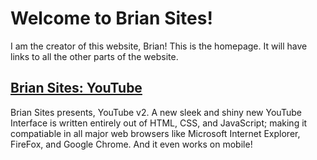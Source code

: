 # Welcome to Brian Sites!

I am the creator of this website, Brian! This is the homepage. It will have links to all the other parts of the website.

## [Brian Sites: YouTube](https://brianSites.github.io/youtube)

Brian Sites presents, YouTube v2. A new sleek and shiny new YouTube Interface is written entirely out of HTML, CSS, and JavaScript; making it compatiable in all major web browsers like Microsoft Internet Explorer, FireFox, and Google Chrome. And it even works on mobile!
